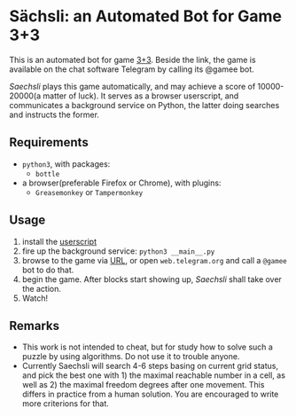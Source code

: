 Sächsli: an Automated Bot for Game 3+3
======================================

This is an automated bot for game [3+3][3P3]. Beside the link, the game is
available on the chat software Telegram by calling its @gamee bot.

_Saechsli_ plays this game automatically, and may achieve a score of
10000-20000(a matter of luck). It serves as a browser userscript, and
communicates a background service on Python, the latter doing searches and
instructs the former.

## Requirements

* `python3`, with packages:
    * `bottle`
* a browser(preferable Firefox or Chrome), with plugins:
    * `Greasemonkey` or `Tampermonkey`

## Usage

1. install the [userscript][US]
2. fire up the background service: `python3 __main__.py`
3. browse to the game via [URL][3P3], or open `web.telegram.org` and call
   a `@gamee` bot to do that.
4. begin the game. After blocks start showing up, _Saechsli_ shall take over
   the action.
5. Watch!

## Remarks

* This work is not intended to cheat, but for study how to solve such a puzzle
  by using algorithms. Do not use it to trouble anyone.
* Currently Saechsli will search 4-6 steps basing on current grid status, and
  pick the best one with 1) the maximal reachable number in a cell, as well as
  2) the maximal freedom degrees after one movement. This differs in practice
  from a human solution. You are encouraged to write more criterions for that.




[3P3]: https://www.gameeapp.com/game/FGM7TVW2Ma 
[US]: https://github.com/neoatlantis/saechsli/blob/master/userscript.js
